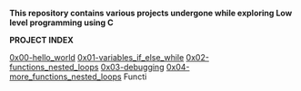 **This repository contains various projects undergone while exploring Low level programming using C**

**PROJECT INDEX**

[0x00-hello_world](https://github.com/seyiadekoya/alx-low_level_programming/tree/main/0x00-hello_world)
[0x01-variables_if_else_while](https://github.com/seyiadekoya/alx-low_level_programming/tree/main/0x01-variables_if_else_while)
[0x02-functions_nested_loops](https://github.com/seyiadekoya/alx-low_level_programming/tree/main/0x02-functions_nested_loops)
[0x03-debugging](https://github.com/seyiadekoya/alx-low_level_programming/tree/main/0x03-debugging)
[0x04-more_functions_nested_loops](https://github.com/seyiadekoya/alx-low_level_programming/tree/main/0x04-more_functions_nested_loops)
Functi
